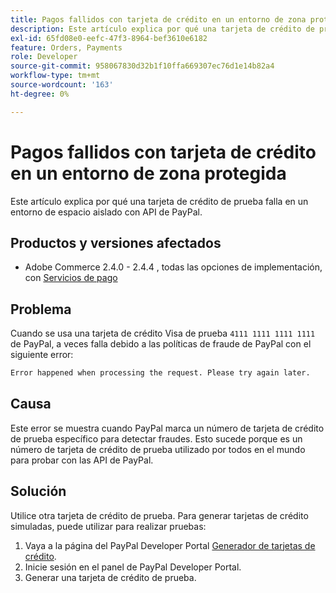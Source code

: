 ```yaml
---
title: Pagos fallidos con tarjeta de crédito en un entorno de zona protegida
description: Este artículo explica por qué una tarjeta de crédito de prueba falla en un entorno de espacio aislado con API de PayPal.
exl-id: 65fd08e0-eefc-47f3-8964-bef3610e6182
feature: Orders, Payments
role: Developer
source-git-commit: 958067830d32b1f10ffa669307ec76d1e14b82a4
workflow-type: tm+mt
source-wordcount: '163'
ht-degree: 0%

---
```


# Pagos fallidos con tarjeta de crédito en un entorno de zona protegida

Este artículo explica por qué una tarjeta de crédito de prueba falla en un entorno de espacio aislado con API de PayPal.

## Productos y versiones afectados

* Adobe Commerce 2.4.0 - 2.4.4 , todas las opciones de implementación, con [Servicios de pago](https://marketplace.magento.com/magento-payment-services.html)

## Problema

Cuando se usa una tarjeta de crédito Visa de prueba `4111 1111 1111 1111` de PayPal, a veces falla debido a las políticas de fraude de PayPal con el siguiente error:

```bash
Error happened when processing the request. Please try again later.
```

## Causa

Este error se muestra cuando PayPal marca un número de tarjeta de crédito de prueba específico para detectar fraudes. Esto sucede porque es un número de tarjeta de crédito de prueba utilizado por todos en el mundo para probar con las API de PayPal.

## Solución

Utilice otra tarjeta de crédito de prueba. Para generar tarjetas de crédito simuladas, puede utilizar para realizar pruebas:

1. Vaya a la página del PayPal Developer Portal [Generador de tarjetas de crédito](https://developer.paypal.com/api/rest/sandbox/card-testing/#link-creditcardgenerator).
1. Inicie sesión en el panel de PayPal Developer Portal.
1. Generar una tarjeta de crédito de prueba.
